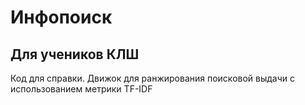 # Инфопоиск
## Для учеников КЛШ


Код для справки.
Движок для ранжирования поисковой выдачи с использованием метрики TF-IDF
